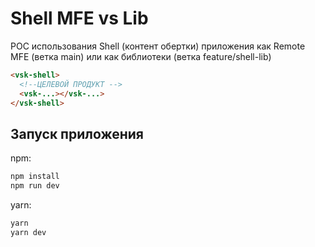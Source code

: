 # Shell MFE vs Lib

POC использования Shell (контент обертки) приложения как Remote MFE (ветка main) или как библиотеки (ветка feature/shell-lib)

```html
<vsk-shell>
  <!--ЦЕЛЕВОЙ ПРОДУКТ -->
  <vsk-...></vsk-...>
</vsk-shell>
```

## Запуск приложения

npm:

```sh
npm install
npm run dev
```

yarn:

```sh
yarn
yarn dev
```

